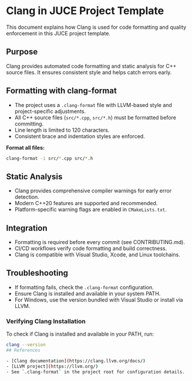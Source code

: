 # Clang in JUCE Project Template

This document explains how Clang is used for code formatting and quality enforcement in this JUCE project template.

## Purpose

Clang provides automated code formatting and static analysis for C++ source files.
It ensures consistent style and helps catch errors early.

## Formatting with clang-format

- The project uses a `.clang-format` file with LLVM-based style and project-specific adjustments.
- All C++ source files (`src/*.cpp`, `src/*.h`) must be formatted before committing.
- Line length is limited to 120 characters.
- Consistent brace and indentation styles are enforced.

**Format all files:**

```bash
clang-format -i src/*.cpp src/*.h
```

## Static Analysis

- Clang provides comprehensive compiler warnings for early error detection.
- Modern C++20 features are supported and recommended.
- Platform-specific warning flags are enabled in `CMakeLists.txt`.

## Integration

- Formatting is required before every commit (see CONTRIBUTING.md).
- CI/CD workflows verify code formatting and build correctness.
- Clang is compatible with Visual Studio, Xcode, and Linux toolchains.

## Troubleshooting

- If formatting fails, check the `.clang-format` configuration.
- Ensure Clang is installed and available in your system PATH.
- For Windows, use the version bundled with Visual Studio or install via LLVM.

### Verifying Clang Installation

To check if Clang is installed and available in your PATH, run:

```bash
clang --version
## References

- [Clang documentation](https://clang.llvm.org/docs/)
- [LLVM project](https://llvm.org/)
- See `.clang-format` in the project root for configuration details.
